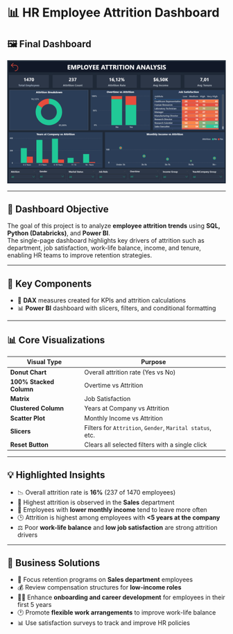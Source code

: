 # 📊 HR Employee Attrition Dashboard

## 🖼️ Final Dashboard

![HR Dashboard](images/hr_analysis_dashboard.png)

---

## 🎯 Dashboard Objective

The goal of this project is to analyze **employee attrition trends** using **SQL, Python (Databricks)**, and **Power BI**.  
The single-page dashboard highlights key drivers of attrition such as department, job satisfaction, work-life balance, income, and tenure, enabling HR teams to improve retention strategies.

---

## 📌 Key Components

- 🧠 **DAX** measures created for KPIs and attrition calculations  
- 📊 **Power BI** dashboard with slicers, filters, and conditional formatting  

---

## 📊 Core Visualizations

| Visual Type             | Purpose                                             |
|-------------------------|-----------------------------------------------------|
| **Donut Chart**         | Overall attrition rate (Yes vs No)                  |
| **100% Stacked Column** | Overtime vs Attrition                               |
| **Matrix**              | Job Satisfaction                                    |
| **Clustered Column**    | Years at Company vs Attrition                       |
| **Scatter Plot**        | Monthly Income vs Attrition                         |
| **Slicers**             | Filters for `Attrition`, `Gender`, `Marital status`, etc.   |
| **Reset Button**        | Clears all selected filters with a single click     |


---

## 💡 Highlighted Insights

- 📉 Overall attrition rate is **16%** (237 of 1470 employees)  
- 🏢 Highest attrition is observed in the **Sales** department  
- 💸 Employees with **lower monthly income** tend to leave more often  
- 🕒 Attrition is highest among employees with **<5 years at the company**  
- ⚖️ Poor **work-life balance** and **low job satisfaction** are strong attrition drivers  

---

## 💼 Business Solutions

- 🎯 Focus retention programs on **Sales department** employees  
- 💰 Review compensation structures for **low-income roles**  
- 🧑‍💼 Enhance **onboarding and career development** for employees in their first 5 years  
- 🕐 Promote **flexible work arrangements** to improve work-life balance  
- 📊 Use satisfaction surveys to track and improve HR policies  


